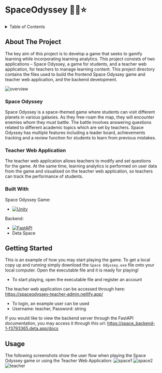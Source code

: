 # SpaceOdyssey :rocket::stars::star:

<!-- TABLE OF CONTENTS -->
<details>
  <summary>Table of Contents</summary>
  <ol>
    <li>
      <a href="#about-the-project">About The Project</a>
      <ul>
        <li><a href="#built-with">Built With</a></li>
      </ul>
    </li>
    <li>
      <a href="#getting-started">Getting Started</a>
    </li>
    <li><a href="#usage">Usage</a></li>
  </ol>
</details>



<!-- ABOUT THE PROJECT -->
## About The Project
The key aim of this project is to develop a game that seeks to gamify learning while incorporating learning analytics. This project consists of two applications – Space Odyssey, a game for students, and a teacher web application, for teachers to manage learning content. 
This project directory contains the files used to build the frontend Space Odyssey game and teacher web application, and the backend development.

![overview]

### Space Odyssey

Space Odyssey is a space-themed game where students can visit different planets in various galaxies. As they free-roam the map, they will encounter enemies whom they must battle. The battle involves answering questions related to different academic topics which are set by teachers. Space Odyssey has multiple features including a leader board, achievements tracking and a review function for students to learn from previous mistakes.

### Teacher Web Application
The teacher web application allows teachers to modify and set questions for the game. At the same time, learning analytics is performed on user data from the game and visualised on the teacher web application, so teachers can track the performance of students.


### Built With

Space Odyssey Game:
* [![Unity][Unity]][Unity-url]

Backend:
* [![FastAPI][FastAPI]][FastAPI-url]
* Deta Space



<!-- GETTING STARTED -->
## Getting Started

This is an example of how you may start playing the game. 
To get a local copy up and running simply download the `Space Odyssey.exe` file onto your local computer. Open the executable file and it is ready for playing!
* To start playing, open the executable file and register an account

The teacher web application can be accessed through here: https://spaceodyssey-teacher-admin.netlify.app/
* To login, an example user can be used
* Username: teacher, Password: string

If you would like to view the backend server through the FastAPI documentation, you may access it through this url: https://space_backend-1-f3793365.deta.app/docs



<!-- USAGE EXAMPLES -->
## Usage

The following screenshots show the user flow when playing the Space Odyssey game or using the Teacher Web Application:
![space1]
![space2]
![teacher]


<!-- MARKDOWN LINKS & IMAGES -->
[overview]: images/Overview.png
[space1]: images/SpaceOdyssey1.png
[space2]: images/SpaceOdyssey2.png
[teacher]: images/TeacherApp.png

[Unity]: https://img.shields.io/badge/Unity-000000?style=for-the-badge&logo=unity&logoColor=white
[Unity-url]: https://unity.com/
[FastAPI]: https://img.shields.io/badge/FastAPI-35495E?style=for-the-badge&logo=fastapi&logoColor=4FC08D
[FastAPI-url]: https://fastapi.tiangolo.com/
